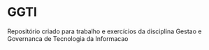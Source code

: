 # GGTI
Repositório criado para trabalho e exercícios da disciplina Gestao e Governanca de Tecnologia da Informacao
